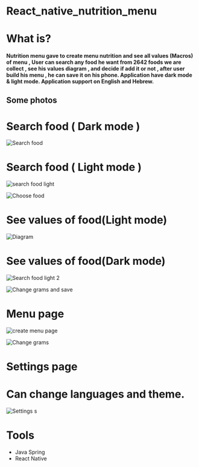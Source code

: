 # React_native_nutrition_menu

<h1>What is?</h1>
<h4>
Nutrition menu gave to create menu nutrition and see all values (Macros) of menu , 
User can search any food he want from 2642 foods we are collect , see his values diagram , and decide if add it or not , after user build his menu ,
he can save it on his phone.
Application have dark mode & light mode.
Application support on English and Hebrew.
</h4>
<h2>Some photos</h2>

<h1>Search food ( Dark mode )</h1>

![Search food](https://user-images.githubusercontent.com/64857968/137197309-aacd7128-f3da-4b90-a452-09a4eec05536.png)

<h1>Search food ( Light mode )</h1>

![search food light](https://user-images.githubusercontent.com/64857968/137195879-70c891d2-3cfe-45cf-9683-6704a93ebb67.png)

![Choose food](https://user-images.githubusercontent.com/64857968/137195814-3c07726f-8cd8-4111-a712-785c718fec2c.gif)

<h1>See values of food(Light mode)</h1>

![Diagram](https://user-images.githubusercontent.com/64857968/137195479-b1c0db8d-345d-4148-a770-8d62d10a1275.png)

<h1>See values of food(Dark mode)</h1>
  
![Search food light 2](https://user-images.githubusercontent.com/64857968/137195493-e2142960-c621-4200-a3a7-64e011d23c24.png)

![Change grams and save](https://user-images.githubusercontent.com/64857968/137196036-c48241f7-96d7-474c-9f41-ff0a9b3d28d3.gif)

<h1>Menu page</h1>

![create menu page](https://user-images.githubusercontent.com/64857968/137195760-514d2a02-7129-4e76-9599-463704641099.png)

![Change grams](https://user-images.githubusercontent.com/64857968/137195462-75f7b9fb-da62-4956-b596-bf6630c71d60.gif)

<h1>Settings page</h1>
<h1>Can change languages and theme.</h1>

![Settings s](https://user-images.githubusercontent.com/64857968/137197710-44530e35-7030-4417-aad9-813a6f46bc37.gif)

  
<h1>Tools </h1>
<ul>
  <li>Java Spring</li>
  <li>React Native</li>
</ul>
